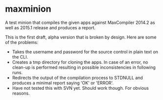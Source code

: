 maxminion
=========

A test minion that compiles the given apps against MaxCompiler 2014.2 as well as 2015.1 release and produces a report.

This is the first draft, alpha version that is broken by design. Here are some of the problems:

* Takes the username and password for the source control in plain text on the CLI.
* Creates a tmp directory for cloning the apps. In case of an error, no clean-up is performed resulting in possible inconsistencies in following runs.
* Redirects the output of the compilation process to STDNULL and produces a minimal report saying 'OK' or 'ERROR'.
* Have not tested this with SVN yet. Should work though. For obvious reasons.

